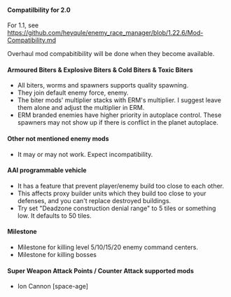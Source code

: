 #### Compatilbility for 2.0

For 1.1, see https://github.com/heyqule/enemy_race_manager/blob/1.22.6/Mod-Compatibility.md

Overhaul mod compabitibility will be done when they become available.

#### Armoured Biters & Explosive Biters & Cold Biters & Toxic Biters

- All biters, worms and spawners supports quality spawning.
- They join default enemy force, enemy.
- The biter mods' multiplier stacks with ERM's multiplier. I suggest leave them alone and adjust the multiplier in ERM.
- ERM branded enemies have higher priority in autoplace control.  These spawners may not show up if there is conflict in the planet autoplace.

#### Other not mentioned enemy mods

- It may or may not work. Expect incompatibility.

#### AAI programmable vehicle

- It has a feature that prevent player/enemy build too close to each other.
- This affects proxy builder units which they build too close to your defenses, and you can't replace destroyed
  buildings.
- Try set "Deadzone construction denial range" to 5 tiles or something low. It defaults to 50 tiles.

#### Milestone

- Milestone for killing level 5/10/15/20 enemy command centers.
- Milestone for killing bosses

#### Super Weapon Attack Points / Counter Attack supported mods
- Ion Cannon [space-age]
